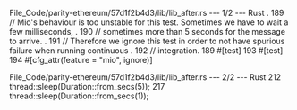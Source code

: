 File_Code/parity-ethereum/57d1f2b4d3/lib/lib_after.rs --- 1/2 --- Rust
  .                                                                                                                                                          189         // Mio's behaviour is too unstable for this test. Sometimes we have to wait a few milliseconds,
  .                                                                                                                                                          190         // sometimes more than 5 seconds for the message to arrive.
  .                                                                                                                                                          191         // Therefore we ignore this test in order to not have spurious failure when running continuous
  .                                                                                                                                                          192         // integration.
189         #[test]                                                                                                                                          193         #[test]
                                                                                                                                                             194         #[cfg_attr(feature = "mio", ignore)]

File_Code/parity-ethereum/57d1f2b4d3/lib/lib_after.rs --- 2/2 --- Rust
212                 thread::sleep(Duration::from_secs(5));                                                                                                   217                 thread::sleep(Duration::from_secs(1));

